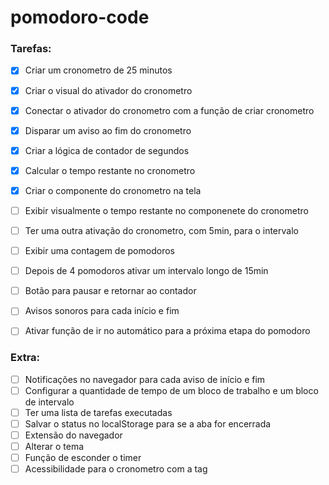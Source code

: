 # pomodoro-code

### Tarefas:

- [X] Criar um cronometro de 25 minutos
- [X] Criar o visual do ativador do cronometro
- [X] Conectar o ativador do cronometro com a função de criar cronometro
- [X] Disparar um aviso ao fim do cronometro
- [X] Criar a lógica de contador de segundos
- [X] Calcular o tempo restante no cronometro
- [X] Criar o componente do cronometro na tela
- [ ] Exibir visualmente o tempo restante no componenete do cronometro
- [ ] Ter uma outra ativação do cronometro, com 5min, para o intervalo
- [ ] Exibir uma contagem de pomodoros
- [ ] Depois de 4 pomodoros ativar um intervalo longo de 15min
- [ ] Botão para pausar e retornar ao contador
- [ ] Avisos sonoros para cada início e fim
- [ ] Ativar função de ir no automático para a próxima etapa do pomodoro


### Extra:

- [ ] Notificações no navegador para cada aviso de início e fim
- [ ] Configurar a quantidade de tempo de um bloco de trabalho e um bloco de intervalo
- [ ] Ter uma lista de tarefas executadas
- [ ] Salvar o status no localStorage para se a aba for encerrada
- [ ] Extensão do navegador
- [ ] Alterar o tema
- [ ] Função de esconder o timer
- [ ] Acessibilidade para o cronometro com a tag <time>